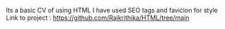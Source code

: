 Its a basic CV of using HTML 
I have used SEO tags and favicion for style 
Link to project : https://github.com/Rajkrithika/HTML/tree/main
